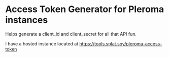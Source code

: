 # Access Token Generator for Pleroma instances

Helps generate a client_id and client_secret for all that API fun.

I have a hosted instance located at
https://tools.splat.soy/pleroma-access-token

